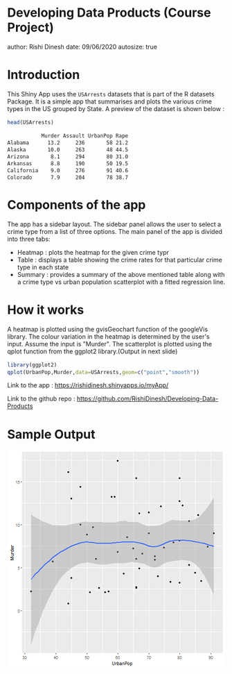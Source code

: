 Developing Data Products (Course Project)
========================================================
author: Rishi Dinesh
date: 09/06/2020
autosize: true

Introduction
========================================================
This Shiny App uses the `USArrests` datasets that is part of the R datasets Package.
It is a simple app that summarises and plots the various crime types in the US grouped by 
State. A preview of the dataset is shown below : 

```r
head(USArrests)
```

```
           Murder Assault UrbanPop Rape
Alabama      13.2     236       58 21.2
Alaska       10.0     263       48 44.5
Arizona       8.1     294       80 31.0
Arkansas      8.8     190       50 19.5
California    9.0     276       91 40.6
Colorado      7.9     204       78 38.7
```

Components of the app
========================================================
The app has a sidebar layout. The sidebar panel allows the user to select a crime type from a list of three options.
The main panel of the app is divided into three tabs:
- Heatmap : plots the heatmap for the given crime typr
- Table : displays a table showing the crime rates for that particular crime type in each state
- Summary : provides a summary of the above mentioned table along with a crime type vs urban population   scatterplot with a fitted regression line.

How it works
========================================================
A heatmap is plotted using the gvisGeochart function of the googleVis library. The colour variation in the heatmap is determined by the user's input. Assume the input is "Murder". The scatterplot is plotted using the qplot function from the ggplot2 library.(Output in next slide)

```r
library(ggplot2)
qplot(UrbanPop,Murder,data=USArrests,geom=c("point","smooth"))
```
Link to the app : https://rishidinesh.shinyapps.io/myApp/

Link to the github repo : https://github.com/RishiDinesh/Developing-Data-Products


Sample Output
========================================================
![plot of chunk unnamed-chunk-3](myPresentation-figure/unnamed-chunk-3-1.png)





